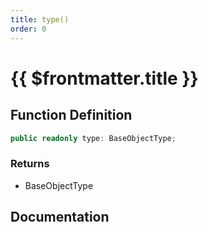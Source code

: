 ```yaml
---
title: type()
order: 0
---
```


# {{ $frontmatter.title }}

<!--@include: ./type_partial_header.md-->

## Function Definition

```ts
public readonly type: BaseObjectType;
```

### Returns

* BaseObjectType

## Documentation

<!--@include: ./type_partial_footer.md-->
